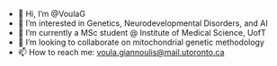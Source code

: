 - 👋 Hi, I’m @VoulaG
- 👀 I’m interested in Genetics, Neurodevelopmental Disorders, and AI
- 🌱 I’m currently a MSc student @ Institute of Medical Science, UofT
- 💞️ I’m looking to collaborate on mitochondrial genetic methodology 
- 📫 How to reach me: voula.giannoulis@mail.utoronto.ca


